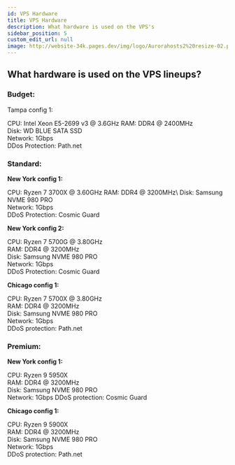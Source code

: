 ```yaml
---
id: VPS Hardware
title: VPS Hardware
description: What hardware is used on the VPS's
sidebar_position: 5
custom_edit_url: null
image: http://website-34k.pages.dev/img/logo/Aurorahosts2%20resize-02.png
---
```


## What hardware is used on the VPS lineups?

### Budget:

Tampa config 1:

CPU: Intel Xeon E5-2699 v3 @ 3.6GHz
RAM: DDR4 @ 2400MHz\
Disk: WD BLUE SATA SSD\
Network: 1Gbps\
DDos Protection: Path.net


### Standard:

**New York config 1:**

CPU: Ryzen 7 3700X @ 3.60GHz
RAM: DDR4 @ 3200MHz\ 
Disk: Samsung NVME 980 PRO\
Network: 1Gbps\
DDoS Protection: Cosmic Guard

**New York config 2:**

CPU: Ryzen 7 5700G @ 3.80GHz\
RAM: DDR4 @ 3200MHz\
Disk: Samsung NVME 980 PRO\
Network: 1Gbps\
DDoS Protection: Cosmic Guard

**Chicago config 1:**

CPU: Ryzen 7 5700X @ 3.80GHz\
RAM: DDR4 @ 3200MHz\
Disk: Samsung NVME 980 PRO\
Network: 1Gbps\
DDoS protection: Path.net

### Premium:

**New York config 1:**

CPU: Ryzen 9 5950X
<br />
RAM: DDR4 @ 3200MHz\
Disk: Samsung NVME 980 PRO\
Network: 1Gbps
DDoS protection: Cosmic Guard

**Chicago config 1:**

CPU: Ryzen 9 5900X\
RAM: DDR4 @ 3200MHz\
Disk: Samsung NVME 980 PRO\
Network: 1Gbps\
DDoS protection: Path.net
